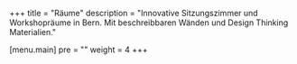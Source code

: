 +++
title = "Räume"
description = "Innovative Sitzungszimmer und Workshopräume in Bern. Mit beschreibbaren Wänden und Design Thinking Materialien."

[menu.main]
pre = "<i class='fa fa-calendar-check-o'></i>"
weight = 4
+++
